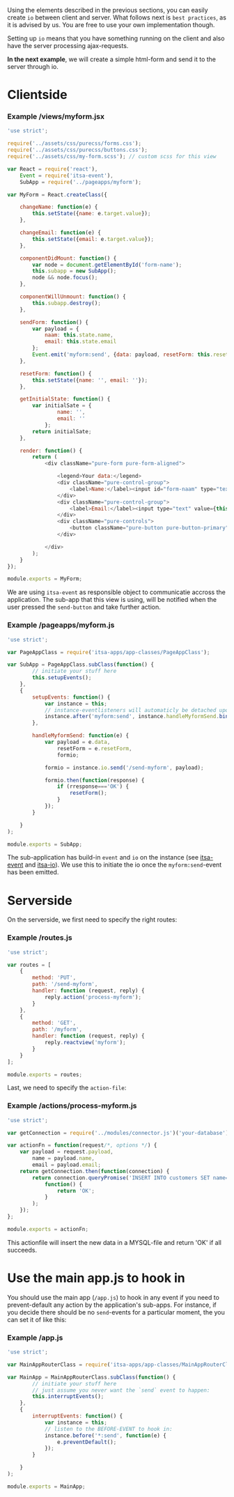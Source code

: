 Using the elements described in the previous sections, you can easily create `io` between client and server. What follows next is `best practices`, as it is advised by us. You are free to use your own implementation though.

Setting up `io` means that you have something running on the client and also have the server processing ajax-requests.

**In the next example**, we will create a simple html-form and send it to the server through io.

# Clientside

### Example /views/myform.jsx
```js
'use strict';

require('../assets/css/purecss/forms.css');
require('../assets/css/purecss/buttons.css');
require('../assets/css/my-form.scss'); // custom scss for this view

var React = require('react'),
    Event = require('itsa-event'),
    SubApp = require('../pageapps/myform');

var MyForm = React.createClass({

    changeName: function(e) {
        this.setState({name: e.target.value});
    },

    changeEmail: function(e) {
        this.setState({email: e.target.value});
    },

    componentDidMount: function() {
        var node = document.getElementById('form-name');
        this.subapp = new SubApp();
        node && node.focus();
    },

    componentWillUnmount: function() {
        this.subapp.destroy();
    },

    sendForm: function() {
        var payload = {
            naam: this.state.name,
            email: this.state.email
        };
        Event.emit('myform:send', {data: payload, resetForm: this.resetForm});
    },

    resetForm: function() {
        this.setState({name: '', email: ''});
    },

    getInitialState: function() {
        var initialSate = {
                name: '',
                email: ''
            };
        return initialSate;
    },

    render: function() {
        return (
            <div className="pure-form pure-form-aligned">

                <legend>Your data:</legend>
                <div className="pure-control-group">
                    <label>Name:</label><input id="form-naam" type="text" value={this.state.naam} onChange={this.changeName} />
                </div>
                <div className="pure-control-group">
                    <label>Email:</label><input type="text" value={this.state.email} onChange={this.changeEmail} />
                </div>
                <div className="pure-controls">
                    <button className="pure-button pure-button-primary" onClick={this.sendForm}>Send</button>
                </div>

            </div>
        );
    }
});

module.exports = MyForm;

```

We are using `itsa-event` as responsible object to communicatie accross the application. The sub-app that this view is using, will be notified when the user pressed the `send-button` and take further action.


### Example /pageapps/myform.js
```js
'use strict';

var PageAppClass = require('itsa-apps/app-classes/PageAppClass');

var SubApp = PageAppClass.subClass(function() {
        // initiate your stuff here
        this.setupEvents();
    },
    {
        setupEvents: function() {
            var instance = this;
            // instance-eventlisteners will automaticly be detached upon destruction
            instance.after('myform:send', instance.handleMyformSend.bind(handleMyformSend));
        },

        handleMyformSend: function(e) {
            var payload = e.data,
                resetForm = e.resetForm,
                formio;

            formio = instance.io.send('/send-myform', payload);

            formio.then(function(response) {
                if (rresponse==='OK') {
                    resetForm();
                }
            });
        }

    }
);

module.exports = SubApp;
```

The sub-application has build-in `event` and `io` on the instance (see [itsa-event](http://itsa.io/docs/itsa-event) and [itsa-io](http://itsa.io/docs/itsa-io)). We use this to initiate the io once the `myform:send`-event has been emitted.


# Serverside

On the serverside, we first need to specify the right routes:

### Example /routes.js
```js
'use strict';

var routes = [
    {
        method: 'PUT',
        path: '/send-myform',
        handler: function (request, reply) {
            reply.action('process-myform');
        }
    },
    {
        method: 'GET',
        path: '/myform',
        handler: function (request, reply) {
            reply.reactview('myform');
        }
    }
];

module.exports = routes;
```

Last, we need to specify the `action-file`:

### Example /actions/process-myform.js
```js
'use strict';

var getConnection = require('../modules/connector.js')('your-database');

var actionFn = function(request/*, options */) {
    var payload = request.payload,
        name = payload.name,
        email = payload.email;
    return getConnection.then(function(connection) {
        return connection.queryPromise('INSERT INTO customers SET name=?, email=?', [name, email]).then(
            function() {
                return 'OK';
            }
        );
    });
};

module.exports = actionFn;
```

This actionfile will insert the new data in a MYSQL-file and return 'OK' if all succeeds.


# Use the main app.js to hook in

You should use the main app (`/app.js`) to hook in any event if you need to prevent-default any action by the application's sub-apps. For instance, if you decide there should be no `send`-events for a particular moment, the you can set it of like this:

### Example /app.js

```js
'use strict';

var MainAppRouterClass = require('itsa-apps/app-classes/MainAppRouterClass');

var MainApp = MainAppRouterClass.subClass(function() {
        // initiate your stuff here
        // just assume you never want the `send` event to happen:
        this.interruptEvents();
    },
    {
        interruptEvents: function() {
            var instance = this;
            // listen to the BEFORE-EVENT to hook in:
            instance.before('*:send', function(e) {
                e.preventDefault();
            });
        }

    }
);

module.exports = MainApp;
```